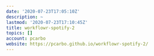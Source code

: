 ```yaml
---
date: '2020-07-23T17:05:10Z'
description: ~
lastmod: '2020-07-23T17:10:45Z'
title: workflowr-spotify-2
topics: []
account: pcarbo
website: https://pcarbo.github.io/workflowr-spotify-2/
---
```


